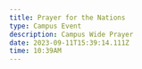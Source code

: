 ```yaml
---
title: Prayer for the Nations
type: Campus Event
description: C﻿ampus Wide Prayer
date: 2023-09-11T15:39:14.111Z
time: 10:39AM
---
```

